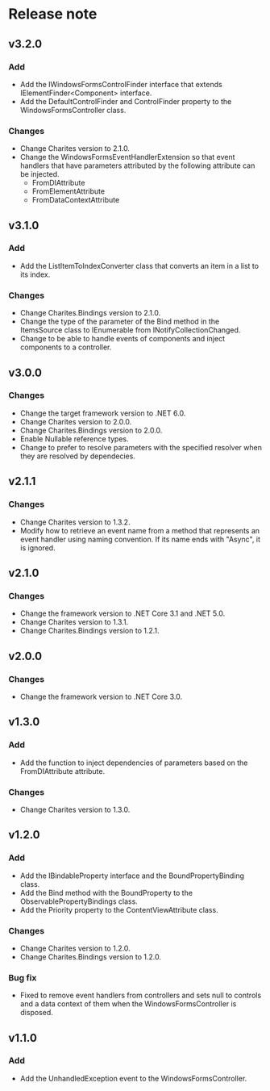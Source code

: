 # Release note

## v3.2.0

### Add

- Add the IWindowsFormsControlFinder interface that extends IElementFinder&lt;Component&gt; interface.
- Add the DefaultControlFinder and ControlFinder property to the WindowsFormsController class.

### Changes

 - Change Charites version to 2.1.0.
 - Change the WindowsFormsEventHandlerExtension so that event handlers that have parameters attributed by the following attribute can be injected.
   - FromDIAttribute
   - FromElementAttribute
   - FromDataContextAttribute

## v3.1.0

### Add

- Add the ListItemToIndexConverter class that converts an item in a list to its index.

### Changes

- Change Charites.Bindings version to 2.1.0.
- Change the type of the parameter of the Bind method in the ItemsSource class to IEnumerable from INotifyCollectionChanged.
- Change to be able to handle events of components and inject components to a controller.

## v3.0.0

### Changes

- Change the target framework version to .NET 6.0.
- Change Charites version to 2.0.0.
- Change Charites.Bindings version to 2.0.0.
- Enable Nullable reference types.
- Change to prefer to resolve parameters with the specified resolver when they are resolved by dependecies.

## v2.1.1

### Changes

- Change Charites version to 1.3.2.
- Modify how to retrieve an event name from a method that represents an event handler using naming convention. If its name ends with "Async", it is ignored.

## v2.1.0

### Changes

- Change the framework version to .NET Core 3.1 and .NET 5.0.
- Change Charites version to 1.3.1.
- Change Charites.Bindings version to 1.2.1.

## v2.0.0

### Changes

- Change the framework version to .NET Core 3.0.

## v1.3.0

### Add

- Add the function to inject dependencies of parameters based on the FromDIAttribute attribute.

### Changes

- Change Charites version to 1.3.0.

## v1.2.0

### Add

- Add the IBindableProperty interface and the BoundPropertyBinding class.
- Add the Bind method with the BoundProperty to the ObservablePropertyBindings class.
- Add the Priority property to the ContentViewAttribute class.

### Changes

- Change Charites version to 1.2.0.
- Change Charites.Bindings version to 1.2.0.

### Bug fix

- Fixed to remove event handlers from controllers and sets null to controls and a data context of them when the WindowsFormsController is disposed.

## v1.1.0

### Add

- Add the UnhandledException event to the WindowsFormsController.
